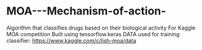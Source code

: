 # MOA---Mechanism-of-action-
Algorithm that classifies drugs based on their biological activity
For Kaggle MOA competition
Built using tensorflow.keras
DATA used for training classifier: https://www.kaggle.com/c/lish-moa/data

